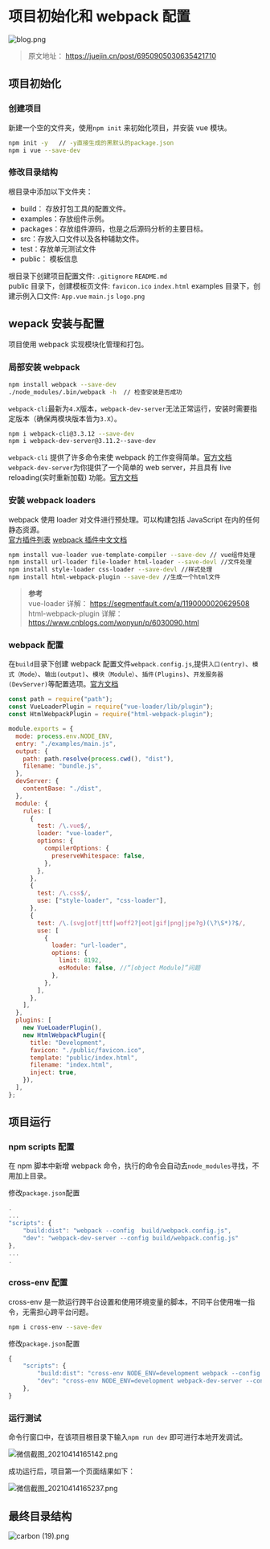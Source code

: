 # 项目初始化和 webpack 配置

![blog.png](https://p1-juejin.byteimg.com/tos-cn-i-k3u1fbpfcp/dc2956ba6b4c4c6099f63ba81d42b68a~tplv-k3u1fbpfcp-zoom-crop-mark:3024:3024:3024:1702.awebp)

> 原文地址： <https://juejin.cn/post/6950905030635421710>

## 项目初始化

### 创建项目

新建一个空的文件夹，使用`npm init` 来初始化项目，并安装 vue 模块。

```sh
npm init -y   // -y直接生成的黑默认的package.json
npm i vue --save-dev
```

### 修改目录结构

根目录中添加以下文件夹：

- build： 存放打包工具的配置文件。
- examples：存放组件示例。
- packages：存放组件源码，也是之后源码分析的主要目标。
- src：存放入口文件以及各种辅助文件。
- test：存放单元测试文件
- public： 模板信息

根目录下创建项目配置文件: `.gitignore` `README.md`  
public 目录下，创建模板页文件: `favicon.ico` `index.html`
examples 目录下，创建示例入口文件: `App.vue` `main.js` `logo.png`

## wepack 安装与配置

项目使用 webpack 实现模块化管理和打包。

### 局部安装 webpack

```sh
npm install webpack --save-dev
./node_modules/.bin/webpack -h  // 检查安装是否成功
```

`webpack-cli`最新为`4.X`版本，`webpack-dev-server`无法正常运行，安装时需要指定版本（确保两模块版本皆为`3.X`）。

```sh
npm i webpack-cli@3.3.12 --save-dev
npm i webpack-dev-server@3.11.2--save-dev
```

`webpack-cli` 提供了许多命令来使 webpack 的工作变得简单。[官方文档](https://webpack.docschina.org/api/cli/)  
`webpack-dev-server`为你提供了一个简单的 web server，并且具有 live reloading(实时重新加载) 功能。[官方文档](https://webpack.docschina.org/guides/development/#using-webpack-dev-server)

### 安装 webpack loaders

webpack 使用 loader 对文件进行预处理。可以构建包括 JavaScript 在内的任何静态资源。  
[官方插件列表](https://webpack.docschina.org/loaders/)
[webpack 插件中文文档](http://www.febeacon.com/webpack-plugins-docs-cn/)

```sh
npm install vue-loader vue-template-compiler --save-dev // vue组件处理
npm install url-loader file-loader html-loader --save-devl //文件处理
npm install style-loader css-loader --save-devl //样式处理
npm install html-webpack-plugin --save-dev //生成一个html文件
```

> **参考**  
> vue-loader 详解： <https://segmentfault.com/a/1190000020629508>  
> html-webpack-plugin 详解：<https://www.cnblogs.com/wonyun/p/6030090.html>

### webpack 配置

在`build`目录下创建 webpack 配置文件`webpack.config.js`,提供`入口(entry)`、`模式（Mode）`、`输出(output)`、`模块（Module）`、`插件(Plugins)`、`开发服务器(DevServer)`等配置选项。[官方文档](https://webpack.docschina.org/configuration/mode/)

```js
const path = require("path");
const VueLoaderPlugin = require("vue-loader/lib/plugin");
const HtmlWebpackPlugin = require("html-webpack-plugin");

module.exports = {
  mode: process.env.NODE_ENV,
  entry: "./examples/main.js",
  output: {
    path: path.resolve(process.cwd(), "dist"),
    filename: "bundle.js",
  },
  devServer: {
    contentBase: "./dist",
  },
  module: {
    rules: [
      {
        test: /\.vue$/,
        loader: "vue-loader",
        options: {
          compilerOptions: {
            preserveWhitespace: false,
          },
        },
      },
      {
        test: /\.css$/,
        use: ["style-loader", "css-loader"],
      },
      {
        test: /\.(svg|otf|ttf|woff2?|eot|gif|png|jpe?g)(\?\S*)?$/,
        use: [
          {
            loader: "url-loader",
            options: {
              limit: 8192,
              esModule: false, //“[object Module]”问题
            },
          },
        ],
      },
    ],
  },
  plugins: [
    new VueLoaderPlugin(),
    new HtmlWebpackPlugin({
      title: "Development",
      favicon: "./public/favicon.ico",
      template: "public/index.html",
      filename: "index.html",
      inject: true,
    }),
  ],
};
```

## 项目运行

### npm scripts 配置

在 npm 脚本中新增 webpack 命令，执行的命令会自动去`node_modules`寻找，不用加上目录。

修改`package.json`配置

```js
.
...
"scripts": {
    "build:dist": "webpack --config  build/webpack.config.js",
    "dev": "webpack-dev-server --config build/webpack.config.js"
},
...
.
```

### cross-env 配置

cross-env 是一款运行跨平台设置和使用环境变量的脚本，不同平台使用唯一指令，无需担心跨平台问题。

```sh
npm i cross-env --save-dev
```

修改`package.json`配置

```js
{
    "scripts": {
        "build:dist": "cross-env NODE_ENV=development webpack --config  build/webpack.config.js",
        "dev": "cross-env NODE_ENV=development webpack-dev-server --config build/webpack.config.js"
    },
}
```

### 运行测试

命令行窗口中，在该项目根目录下输入`npm run dev` 即可进行本地开发调试。

![微信截图_20210414165142.png](https://p6-juejin.byteimg.com/tos-cn-i-k3u1fbpfcp/31a6919dfe1a49298406ceb5870aba4b~tplv-k3u1fbpfcp-watermark.image)

成功运行后，项目第一个页面结果如下：

![微信截图_20210414165237.png](https://p6-juejin.byteimg.com/tos-cn-i-k3u1fbpfcp/6cb30e00352f4900b9061fe5991958e0~tplv-k3u1fbpfcp-watermark.image)

## 最终目录结构

![carbon (19).png](https://p3-juejin.byteimg.com/tos-cn-i-k3u1fbpfcp/5f05fd21ece94fbd9ddd47fb7c05144c~tplv-k3u1fbpfcp-watermark.image)
